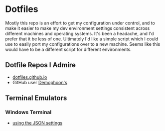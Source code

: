 # Dotfiles

Mostly this repo is an effort to get my configuration under control, and to make it easier to make my dev environment settings consistent across different machines and operating systems. It's been a headache, and I'd prefer that it be less of one. Ultimately I'd like a simple script which I could use to easily port my configurations over to a new machine. Seems like this would have to be a different script for different environments.

## Dotfile Repos I Admire

- [dotfiles.github.io](https://dotfiles.github.io/frameworks/)
- GitHub user [Demophoon's](https://github.com/demophoon/dotfiles)

## Terminal Emulators

### Windows Terminal

- [using the JSON settings](https://github.com/microsoft/terminal/blob/master/doc/cascadia/SettingsSchema.md)
